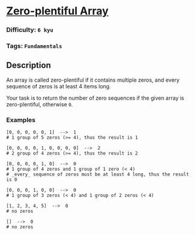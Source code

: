 # [Zero-plentiful Array](https://www.codewars.com/kata/59e270da7997cba3d3000041)

### Difficulty: `6 kyu`

### Tags: `Fundamentals` 

## Description

An array is called zero-plentiful if it contains multiple zeros, and every sequence of zeros is at least 4 items long.

Your task is to return the number of zero sequences if the given array is zero-plentiful, otherwise `0`.

### Examples

```
[0, 0, 0, 0, 0, 1]  -->  1
# 1 group of 5 zeros (>= 4), thus the result is 1

[0, 0, 0, 0, 1, 0, 0, 0, 0]  -->  2
# 2 group of 4 zeros (>= 4), thus the result is 2

[0, 0, 0, 0, 1, 0]  -->  0 
# 1 group of 4 zeros and 1 group of 1 zero (< 4)
# _every_ sequence of zeros must be at least 4 long, thus the result is 0

[0, 0, 0, 1, 0, 0]  -->  0
# 1 group of 3 zeros (< 4) and 1 group of 2 zeros (< 4)

[1, 2, 3, 4, 5]  -->  0
# no zeros

[]  -->  0
# no zeros
```